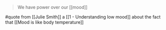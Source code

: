> We have power over our [[mood]]

#quote from [[Julie Smith]] a [[1 - Understanding low mood]]  about the fact that [[Mood is like body temperature]]